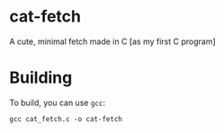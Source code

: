 # cat-fetch
A cute, minimal fetch made in C [as my first C program]

# Building
To build, you can use `gcc`:

```
gcc cat_fetch.c -o cat-fetch
```
